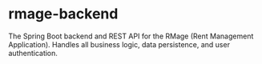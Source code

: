 # rmage-backend
The Spring Boot backend and REST API for the RMage (Rent Management Application). Handles all business logic, data persistence, and user authentication.
